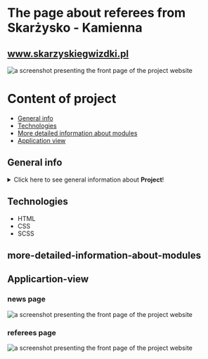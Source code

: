 # The page about referees from Skarżysko - Kamienna <br> 
## www.skarzyskiegwizdki.pl 
![a screenshot presenting the front page of the project website](./README/images/home.png)

# Content of project
* [General info](#general-info)
* [Technologies](#technologies)
* [More detailed information about modules](#more-detailed-information-about-modules)
* [Application view](#application-view)


## General info
<details>
<summary>Click here to see general information about <b>Project</b>!</summary>
This page is about the referees from Skarżysko - Kamienna.
</details>


## Technologies
<ul>
<li>HTML</li>
<li>CSS</li>
<li>SCSS</li>
</ul>

## more-detailed-information-about-modules

## Applicartion-view

### news page
![a screenshot presenting the front page of the project website](./README/images/news.png)

### referees page
![a screenshot presenting the front page of the project website](./README/images/refs.png)

